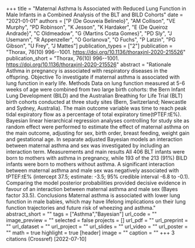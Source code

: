 +++
title = "Maternal Asthma Is Associated with Reduced Lung Function in Male Infants in a Combined Analysis of the BLT and BILD Cohorts"
date = "2021-01-01"
authors = ["P {De Gouveia Belinelo}", "AM Collison", "VE Murphy", "PD Robinson", "K Jesson", "K Hardaker", "E {De Queiroz Andrade}", "C Oldmeadow", "G {Martins Costa Gomes}", "PD Sly", "J Usemann", "R Appenzeller", "O Gorlanova", "O Fuchs", "P Latzin", "PG Gibson", "U Frey", "J Mattes"]
publication_types = ["2"]
publication = "Thorax, 76(10) 996--1001. https://doi.org/10.1136/thoraxjnl-2020-215526"
publication_short = "Thorax, 76(10) 996--1001. https://doi.org/10.1136/thoraxjnl-2020-215526"
abstract = "Rationale Asthma in pregnancy is associated with respiratory diseases in the offspring. Objective To investigate if maternal asthma is associated with lung function in early life. Methods Data on lung function measured at 5-6 weeks of age were combined from two large birth cohorts: the Bern Infant Lung Development (BILD) and the Australian Breathing for Life Trial (BLT) birth cohorts conducted at three study sites (Bern, Switzerland; Newcastle and Sydney, Australia). The main outcome variable was time to reach peak tidal expiratory flow as a percentage of total expiratory time(tPTEF:tE%). Bayesian linear hierarchical regression analyses controlling for study site as random effect were performed to estimate the effect of maternal asthma on the main outcome, adjusting for sex, birth order, breast feeding, weight gain and gestational age. In separate adjusted Bayesian models an interaction between maternal asthma and sex was investigated by including an interaction term. Measurements and main results All 406 BLT infants were born to mothers with asthma in pregnancy, while 193 of the 213 (91%) BILD infants were born to mothers without asthma. A significant interaction between maternal asthma and male sex was negatively associated with tPTEF:tE% (intercept 37.5; estimate: -3.5; 95% credible interval -6.8 to -0.1). Comparing the model posterior probabilities provided decisive evidence in favour of an interaction between maternal asthma and male sex (Bayes factor 33.5). Conclusions Maternal asthma is associated with lower lung function in male babies, which may have lifelong implications on their lung function trajectories and future risk of wheezing and asthma."
abstract_short = ""
tags = ["Asthma","Bayesian"]
url_code = ""
image_preview = ""
selected = false
projects = []
url_pdf = ""
url_preprint = ""
url_dataset = ""
url_project = ""
url_slides = ""
url_video = ""
url_poster = ""
math = true
highlight = true
[header]
image = ""
caption = ""
+++
3 citations (Crossref) [2022-07-10]
